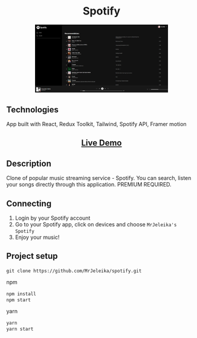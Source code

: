 <h1 align="center">Spotify</h1>
<p align="center"><img  src="./readme_assets/main.png" width="70%"></p>

## Technologies
<p>
  App built with React, Redux Toolkit, Tailwind, Spotify API, Framer motion
</p>
<h2 align="center"><a  href="https://spotify-mrjeleika.vercel.app/">Live Demo</a></h2>

## Description
Clone of popular music streaming service - Spotify. You can search, listen your songs directly through this application.
PREMIUM REQUIRED.

## Connecting
1. Login by your Spotify account
2. Go to your Spotify app, click on devices and choose `MrJeleika's Spotify`
3. Enjoy your music!

## Project setup
```
git clone https://github.com/MrJeleika/spotify.git
```

npm

```
npm install
npm start
```

yarn

```
yarn
yarn start
```
